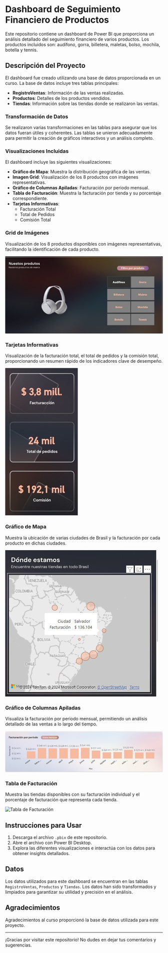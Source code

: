 # Dashboard de Seguimiento Financiero de Productos

Este repositorio contiene un dashboard de Power BI que proporciona un análisis detallado del seguimiento financiero de varios productos. Los productos incluidos son: audífono, gorra, billetera, maletas, bolso, mochila, botella y tennis.

## Descripción del Proyecto

El dashboard fue creado utilizando una base de datos proporcionada en un curso. La base de datos incluye tres tablas principales:
- **RegistroVentas**: Información de las ventas realizadas.
- **Productos**: Detalles de los productos vendidos.
- **Tiendas**: Información sobre las tiendas donde se realizaron las ventas.

### Transformación de Datos

Se realizaron varias transformaciones en las tablas para asegurar que los datos fueran útiles y coherentes. Las tablas se unieron adecuadamente para permitir la creación de gráficos interactivos y un análisis completo.

### Visualizaciones Incluidas

El dashboard incluye las siguientes visualizaciones:
- **Gráfico de Mapa**: Muestra la distribución geográfica de las ventas.
- **Imagen Grid**: Visualización de los 8 productos con imágenes representativas.
- **Gráfico de Columnas Apiladas**: Facturación por periodo mensual.
- **Tabla de Facturación**: Muestra la facturación por tienda y su porcentaje correspondiente.
- **Tarjetas Informativas**:
  - Facturación Total
  - Total de Pedidos
  - Comisión Total

### Grid de Imágenes
Visualización de los 8 productos disponibles con imágenes representativas, facilitando la identificación de cada producto.

![Grid de Imágenes](images/ImagenProducto.png.jpeg)

### Tarjetas Informativas
Visualización de la facturación total, el total de pedidos y la comisión total, proporcionando un resumen rápido de los indicadores clave de desempeño.

![Tarjetas Informativas](images/TarjetasInformativas.png.jpeg)

### Gráfico de Mapa
Muestra la ubicación de varias ciudades de Brasil y la facturación por cada producto en dichas ciudades.

![Mapa de Ventas](images/Mapa.jpeg)

### Gráfico de Columnas Apiladas
Visualiza la facturación por periodo mensual, permitiendo un análisis detallado de las ventas a lo largo del tiempo.

![Gráfico de Columnas Apiladas](images/GráficoFacturación.png.jpeg)

### Tabla de Facturación
Muestra las tiendas disponibles con su facturación individual y el porcentaje de facturación que representa cada tienda.

![Tabla de Facturación](images/TablaFacturación.png.jpeg)


## Instrucciones para Usar

1. Descarga el archivo `.pbix` de este repositorio.
2. Abre el archivo con Power BI Desktop.
3. Explora las diferentes visualizaciones e interactúa con los datos para obtener insights detallados.

## Datos

Los datos utilizados para este dashboard se encuentran en las tablas `RegistroVentas`, `Productos` y `Tiendas`. Los datos han sido transformados y limpiados para garantizar su utilidad y precisión en el análisis.

## Agradecimientos

Agradecimientos al curso proporcionó la base de datos utilizada para este proyecto.

---

¡Gracias por visitar este repositorio! No dudes en dejar tus comentarios y sugerencias.
